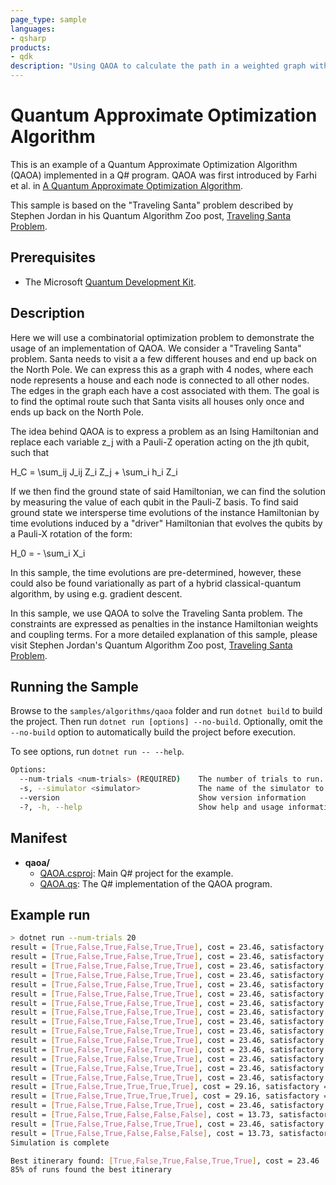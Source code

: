 ```yaml
---
page_type: sample
languages:
- qsharp
products:
- qdk
description: "Using QAOA to calculate the path in a weighted graph with the smallest cost"
---
```


# Quantum Approximate Optimization Algorithm

This is an example of a Quantum Approximate Optimization Algorithm (QAOA) implemented in a Q# program. QAOA was first introduced by Farhi et al. in [A Quantum Approximate Optimization Algorithm](https://arxiv.org/abs/1411.4028).

This sample is based on the "Traveling Santa" problem described by Stephen Jordan in his Quantum Algorithm Zoo post, [Traveling Santa Problem](http://quantumalgorithmzoo.org/traveling_santa/).

## Prerequisites

- The Microsoft [Quantum Development Kit](https://docs.microsoft.com/quantum/install-guide/).

## Description

Here we will use a combinatorial optimization problem to demonstrate the usage of an implementation of QAOA. We consider a "Traveling Santa" problem. Santa needs to visit a a few different houses and end up back on the North Pole. We can express this as a graph with 4 nodes, where each node represents a house and each node is connected to all other nodes. The edges in the graph each have a cost associated with them. The goal is to find the optimal route such that Santa visits all houses only once and ends up back on the North Pole.

The idea behind QAOA is to express a problem as an Ising Hamiltonian and replace each variable z_j with a Pauli-Z operation acting on the jth qubit, such that

H_C = \sum_ij J_ij Z_i Z_j + \sum_i h_i Z_i

If we then find the ground state of said Hamiltonian, we can find the solution by measuring the value of each qubit in the Pauli-Z basis. To find said ground state we intersperse time evolutions of the instance Hamiltonian by time evolutions induced by a "driver" Hamiltonian that evolves the qubits by a Pauli-X rotation of the form:

H_0 = - \sum_i X_i

In this sample, the time evolutions are pre-determined, however, these could also be found variationally as part of a hybrid classical-quantum algorithm, by using e.g. gradient descent.

In this sample, we use QAOA to solve the Traveling Santa problem. The constraints are expressed as penalties in the instance Hamiltonian weights and coupling terms. For a more detailed explanation of this sample, please visit Stephen Jordan's Quantum Algorithm Zoo post, [Traveling Santa Problem](http://quantumalgorithmzoo.org/traveling_santa/).

## Running the Sample

Browse to the `samples/algorithms/qaoa` folder and run `dotnet build` to build the project. Then run `dotnet run [options] --no-build`. Optionally, omit the `--no-build` option to automatically build the project before execution.

To see options, run `dotnet run -- --help`.

```bash
Options:
  --num-trials <num-trials> (REQUIRED)    The number of trials to run.
  -s, --simulator <simulator>             The name of the simulator to use.
  --version                               Show version information
  -?, -h, --help                          Show help and usage information
```

## Manifest

- **qaoa/**
  - [QAOA.csproj](./QAOA.csproj): Main Q# project for the example.
  - [QAOA.qs](./QAOA.qs): The Q# implementation of the QAOA program.

## Example run

```bash
> dotnet run --num-trials 20
result = [True,False,True,False,True,True], cost = 23.46, satisfactory = True
result = [True,False,True,False,True,True], cost = 23.46, satisfactory = True
result = [True,False,True,False,True,True], cost = 23.46, satisfactory = True
result = [True,False,True,False,True,True], cost = 23.46, satisfactory = True
result = [True,False,True,False,True,True], cost = 23.46, satisfactory = True
result = [True,False,True,False,True,True], cost = 23.46, satisfactory = True
result = [True,False,True,False,True,True], cost = 23.46, satisfactory = True
result = [True,False,True,False,True,True], cost = 23.46, satisfactory = True
result = [True,False,True,False,True,True], cost = 23.46, satisfactory = True
result = [True,False,True,False,True,True], cost = 23.46, satisfactory = True
result = [True,False,True,False,True,True], cost = 23.46, satisfactory = True
result = [True,False,True,False,True,True], cost = 23.46, satisfactory = True
result = [True,False,True,False,True,True], cost = 23.46, satisfactory = True
result = [True,False,True,False,True,True], cost = 23.46, satisfactory = True
result = [True,False,True,False,True,True], cost = 23.46, satisfactory = True
result = [True,False,True,True,True,True], cost = 29.16, satisfactory = False
result = [True,False,True,True,True,True], cost = 29.16, satisfactory = False
result = [True,False,True,False,True,True], cost = 23.46, satisfactory = True
result = [True,False,True,False,False,False], cost = 13.73, satisfactory = False
result = [True,False,True,False,True,True], cost = 23.46, satisfactory = True
result = [True,False,True,False,False,False], cost = 13.73, satisfactory = False
Simulation is complete

Best itinerary found: [True,False,True,False,True,True], cost = 23.46
85% of runs found the best itinerary
```
